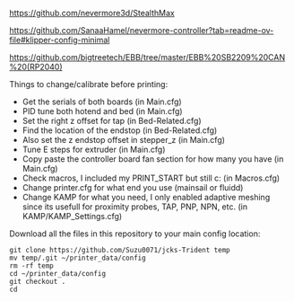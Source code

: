 https://github.com/nevermore3d/StealthMax

https://github.com/SanaaHamel/nevermore-controller?tab=readme-ov-file#klipper-config-minimal

https://github.com/bigtreetech/EBB/tree/master/EBB%20SB2209%20CAN%20(RP2040)

Things to change/calibrate before printing:
    
+ Get the serials of both boards (in Main.cfg)
+ PID tune both hotend and bed (in Main.cfg)
+ Set the right z offset for tap (in Bed-Related.cfg)
+ Find the location of the endstop (in Bed-Related.cfg)
+ Also set the z endstop offset in stepper_z (in Main.cfg)
+ Tune E steps for extruder (in Main.cfg)
+ Copy paste the controller board fan section for how many you have (in Main.cfg)
+ Check macros, I included my PRINT_START but still c: (in Macros.cfg)
+ Change printer.cfg for what end you use (mainsail or fluidd)
+ Change KAMP for what you need, I only enabled adaptive meshing since its usefull for proximity probes, TAP, PNP, NPN, etc. (in KAMP/KAMP_Settings.cfg)

Download all the files in this repository to your main config location:

    git clone https://github.com/Suzu0071/jcks-Trident temp
    mv temp/.git ~/printer_data/config
    rm -rf temp
    cd ~/printer_data/config
    git checkout .
    cd
